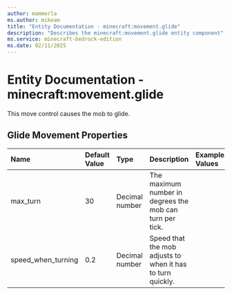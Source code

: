 ```yaml
---
author: mammerla
ms.author: mikeam
title: "Entity Documentation - minecraft:movement.glide"
description: "Describes the minecraft:movement.glide entity component"
ms.service: minecraft-bedrock-edition
ms.date: 02/11/2025 
---
```


# Entity Documentation - minecraft:movement.glide

This move control causes the mob to glide.


## Glide Movement Properties

|Name       |Default Value |Type |Description |Example Values |
|:----------|:-------------|:----|:-----------|:------------- |
| max_turn | 30 | Decimal number | The maximum number in degrees the mob can turn per tick. |  | 
| speed_when_turning | 0.2 | Decimal number | Speed that the mob adjusts to when it has to turn quickly. |  | 